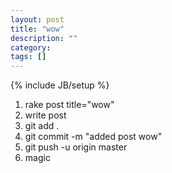 ```yaml
---
layout: post
title: "wow"
description: ""
category: 
tags: []
---
```

{% include JB/setup %}

1. rake post title="wow"
2. write post
3. git add .
4. git commit -m "added post wow"
5. git push -u origin master
6. magic